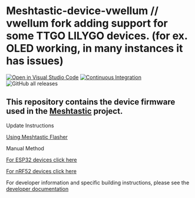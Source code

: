 # Meshtastic-device-vwellum // vwellum fork adding support for some TTGO LILYGO devices. (for ex. OLED working, in many instances it has issues)
[![Open in Visual Studio Code](https://open.vscode.dev/badges/open-in-vscode.svg)](https://open.vscode.dev/meshtastic/Meshtastic-device)
[![Continuous Integration](https://github.com/meshtastic/Meshtastic-device/actions/workflows/main.yml/badge.svg)](https://github.com/meshtastic/Meshtastic-device/actions/workflows/main.yml)
![GitHub all releases](https://img.shields.io/github/downloads/meshtastic/meshtastic-device/total)

## This repository contains the device firmware used in the [Meshtastic](https://meshtastic.org) project.

Update Instructions

[Using Meshtastic Flasher](https://meshtastic.org/docs/getting-started/meshtastic-flasher)

Manual Method

[For ESP32 devices click here](https://meshtastic.org/docs/getting-started/flashing-esp32)

[For nRF52 devices click here](https://meshtastic.org/docs/getting-started/flashing-nrf52)

For developer information and specific building instructions, please see the [developer documentation](https://meshtastic.org/docs/developers)
